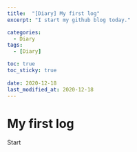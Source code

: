 ```yaml
---
title:  "[Diary] My first log"
excerpt: "I start my github blog today."

categories:
  - Diary
tags:
  - [Diary]

toc: true
toc_sticky: true
 
date: 2020-12-18
last_modified_at: 2020-12-18
---
```

# My first log
Start